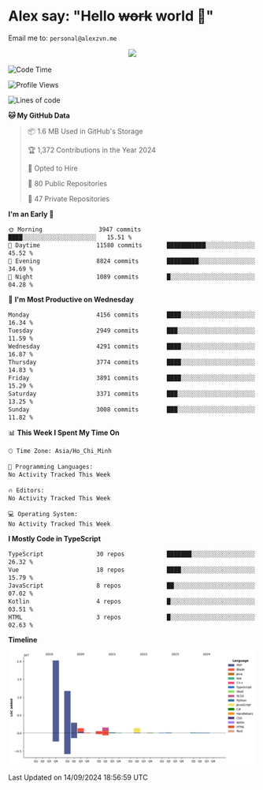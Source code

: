 # Alex say: "Hello ~~work~~ world 🐾"
Email me to: `personal@alexzvn.me`


<p align=center>
  <a href="https://skillicons.dev">
    <img src="https://skillicons.dev/icons?i=ts,js,php,nodejs,bun,vue,nuxt,react,svelte,tauri,laravel,rust,mongodb,docker,electron,redis,rabbitmq,tailwind,git,cloudflare,elysia,mysql,nginx,rollupjs,sentry,ubuntu,yarn,html,css,vite" />
  </a>
</p>

<!--START_SECTION:waka-->
![Code Time](http://img.shields.io/badge/Code%20Time-1%2C066%20hrs%2055%20mins-blue)

![Profile Views](http://img.shields.io/badge/Profile%20Views-0-blue)

![Lines of code](https://img.shields.io/badge/From%20Hello%20World%20I%27ve%20Written-40.6%20million%20lines%20of%20code-blue)

**🐱 My GitHub Data** 

> 📦 1.6 MB Used in GitHub's Storage 
 > 
> 🏆 1,372 Contributions in the Year 2024
 > 
> 💼 Opted to Hire
 > 
> 📜 80 Public Repositories 
 > 
> 🔑 47 Private Repositories 
 > 
**I'm an Early 🐤** 

```text
🌞 Morning                3947 commits        ████░░░░░░░░░░░░░░░░░░░░░   15.51 % 
🌆 Daytime                11580 commits       ███████████░░░░░░░░░░░░░░   45.52 % 
🌃 Evening                8824 commits        █████████░░░░░░░░░░░░░░░░   34.69 % 
🌙 Night                  1089 commits        █░░░░░░░░░░░░░░░░░░░░░░░░   04.28 % 
```
📅 **I'm Most Productive on Wednesday** 

```text
Monday                   4156 commits        ████░░░░░░░░░░░░░░░░░░░░░   16.34 % 
Tuesday                  2949 commits        ███░░░░░░░░░░░░░░░░░░░░░░   11.59 % 
Wednesday                4291 commits        ████░░░░░░░░░░░░░░░░░░░░░   16.87 % 
Thursday                 3774 commits        ████░░░░░░░░░░░░░░░░░░░░░   14.83 % 
Friday                   3891 commits        ████░░░░░░░░░░░░░░░░░░░░░   15.29 % 
Saturday                 3371 commits        ███░░░░░░░░░░░░░░░░░░░░░░   13.25 % 
Sunday                   3008 commits        ███░░░░░░░░░░░░░░░░░░░░░░   11.82 % 
```


📊 **This Week I Spent My Time On** 

```text
🕑︎ Time Zone: Asia/Ho_Chi_Minh

💬 Programming Languages: 
No Activity Tracked This Week

🔥 Editors: 
No Activity Tracked This Week

💻 Operating System: 
No Activity Tracked This Week
```

**I Mostly Code in TypeScript** 

```text
TypeScript               30 repos            ███████░░░░░░░░░░░░░░░░░░   26.32 % 
Vue                      18 repos            ████░░░░░░░░░░░░░░░░░░░░░   15.79 % 
JavaScript               8 repos             ██░░░░░░░░░░░░░░░░░░░░░░░   07.02 % 
Kotlin                   4 repos             █░░░░░░░░░░░░░░░░░░░░░░░░   03.51 % 
HTML                     3 repos             █░░░░░░░░░░░░░░░░░░░░░░░░   02.63 % 
```



**Timeline**

![Lines of Code chart](https://raw.githubusercontent.com/alexzvn/alexzvn/main/assets/bar_graph.png)


 Last Updated on 14/09/2024 18:56:59 UTC
<!--END_SECTION:waka-->
